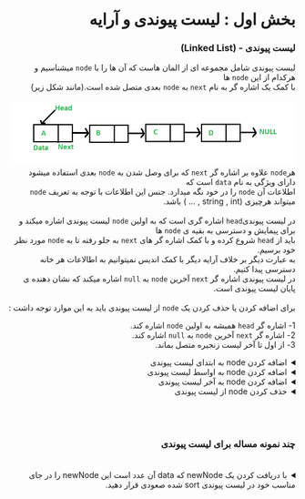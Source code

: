 <div dir="rtl">

# بخش اول : لیست پیوندی و آرایه
### لیست پیوندی - (Linked List)

لیست پیوندی شامل مجموعه ای از المان هاست که آن ها را با `node` میشناسیم و 
هرکدام از این `node` ها<br>
با کمک یک اشاره گر 
 به نام `next` به `node` بعدی متصل شده است.(مانند شکل زیر) <br><br>
<img src = "Linkedlist.png"> <br>
هر`node` علاوه بر اشاره گر `next` که برای وصل شدن به `node` بعدی استفاده میشود دارای ویژگی به نام `data` است که
<br>اطلاعات آن `node` را در خود نگه میدارد.
جنس این اطلاعات با توجه به تعریف `node` میتواند هرچیزی (string , int , ... ) باشد. <br><br>
در لیست پیوندی`head` اشاره گری است که به اولین `node` لیست پیوندی اشاره میکند و برای پیمایش و دسترسی به بقیه ی `node` ها <br>
باید از `head` شروع کرده و با کمک اشاره گر های `next` به جلو رفته تا به `node` مورد نظر خود برسیم. <br>
به عبارت دیگر بر خلاف آرایه دیگر با کمک اندیس نمیتوانیم به اطالاعات هر خانه دسترسی پیدا کنیم.<br>
در لیست پیوندی اشاره گر `next` آخرین `node` به `null` اشاره میکند که نشان دهنده ی پایان لیست پیوندی است. <br><br>
برای اضافه کردن یا حذف کردن یک `node` از لیست پیوندی باید به این موارد توجه داشت :<br>  

1- اشاره گر `head` همیشه به اولین `node` اشاره کند.<br>
2- اشاره گر `next` آخرین `node` به `null` اشاره کند.<br>
3- از اول تا آخر لیست زنجیره متصل بماند.<br>

<details>
  <summary> اضافه کردن node به ابتدای لیست پیوندی  </summary>
  <img src = "Linkedlist_insert_at_start.png"> <br>
</details>

<details>
  <summary> اضافه کردن node به اواسط لیست پیوندی  </summary>
  <img src = "Linkedlist_insert_middle.png"><br>
</details>

<details>
  <summary> اضافه کردن node به آخر لیست پیوندی  </summary>
  <img src = "Linkedlist_insert_last.png">
</details>

<details>
  <summary> حذف کردن node از لیست پیوندی  </summary>
  <img src = "Linkedlist_deletion.png">
</details>
<br><br><br>

 
 ### چند نمونه مساله برای لیست پیوندی <br><br>
<details>
  <summary> با دریافت کردن یک newNode که data آن عدد است این newNode را در جای مناسب خود در لیست پیوندی sort شده صعودی قرار دهید.  </summary>
 <div dir="ltr">
  
 ```pseudocode
 
 node tmp
 tmp = head
 while tmp.next.data < newNode.data :
      tmp = tmp.next
 newNode.next = tmp.next
 tmp.next = newNode.next
 
 [Related Link!](https://www.geeksforgeeks.org/given-a-linked-list-which-is-sorted-how-will-you-insert-in-sorted-way/#:~:text=Algorithm%3A,start%20and%20make%20it%20head)
 
 ```
 </div>
</details>



</div>
